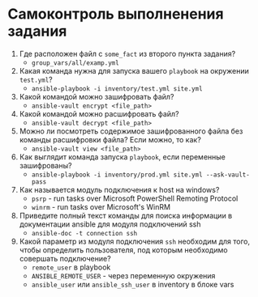 # Самоконтроль выполненения задания

1. Где расположен файл с `some_fact` из второго пункта задания?
   * `group_vars/all/examp.yml`
2. Какая команда нужна для запуска вашего `playbook` на окружении `test.yml`?
   * `ansible-playbook -i inventory/test.yml site.yml`
3. Какой командой можно зашифровать файл?
   * `ansible-vault encrypt <file_path>`
4. Какой командой можно расшифровать файл?
   * `ansible-vault decrypt <file_path>`
5. Можно ли посмотреть содержимое зашифрованного файла без команды расшифровки файла? Если можно, то как?
   * `ansible-vault view <file_path>`
6. Как выглядит команда запуска `playbook`, если переменные зашифрованы?
   * `ansible-playbook -i inventory/prod.yml site.yml --ask-vault-pass`
7. Как называется модуль подключения к host на windows?
   * `psrp` - run tasks over Microsoft PowerShell Remoting Protocol
   * `winrm` - run tasks over Microsoft's WinRM
8. Приведите полный текст команды для поиска информации в документации ansible для модуля подключений ssh
   * `ansible-doc -t connection ssh`
9. Какой параметр из модуля подключения `ssh` необходим для того, чтобы определить пользователя, под которым необходимо совершать подключение?
   * `remote_user` в playbook
   * `ANSIBLE_REMOTE_USER` - через переменную окружения
   * `ansible_user` или `ansible_ssh_user` в inventory в блоке vars
